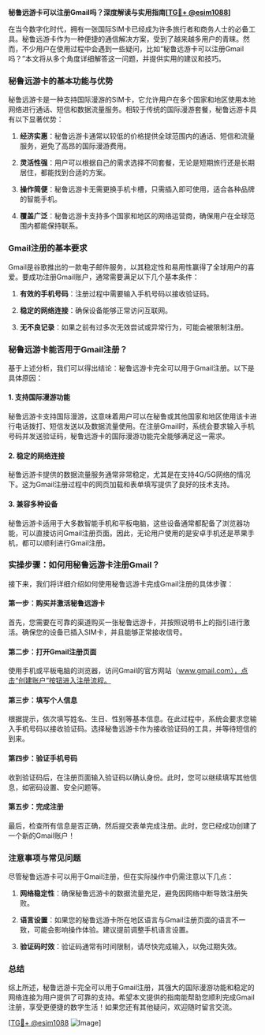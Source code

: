 **秘鲁远游卡可以注册Gmail吗？深度解读与实用指南[[TG💪+ @esim1088](https://t.me/s/esim1088)]**

在当今数字化时代，拥有一张国际SIM卡已经成为许多旅行者和商务人士的必备工具。秘鲁远游卡作为一种便捷的通信解决方案，受到了越来越多用户的青睐。然而，不少用户在使用过程中会遇到一些疑问，比如“秘鲁远游卡可以注册Gmail吗？”本文将从多个角度详细解答这一问题，并提供实用的建议和技巧。

### 秘鲁远游卡的基本功能与优势

秘鲁远游卡是一种支持国际漫游的SIM卡，它允许用户在多个国家和地区使用本地网络进行通话、短信和数据流量服务。相较于传统的国际漫游套餐，秘鲁远游卡具有以下显著优势：

1. **经济实惠**：秘鲁远游卡通常以较低的价格提供全球范围内的通话、短信和流量服务，避免了高昂的国际漫游费用。
   
2. **灵活性强**：用户可以根据自己的需求选择不同套餐，无论是短期旅行还是长期居住，都能找到合适的方案。

3. **操作简便**：秘鲁远游卡无需更换手机卡槽，只需插入即可使用，适合各种品牌的智能手机。

4. **覆盖广泛**：秘鲁远游卡支持多个国家和地区的网络运营商，确保用户在全球范围内都能保持联系。

### Gmail注册的基本要求

Gmail是谷歌推出的一款电子邮件服务，以其稳定性和易用性赢得了全球用户的喜爱。要成功注册Gmail账户，通常需要满足以下几个基本条件：

1. **有效的手机号码**：注册过程中需要输入手机号码以接收验证码。
   
2. **稳定的网络连接**：确保设备能够正常访问互联网。
   
3. **无不良记录**：如果之前有过多次无效尝试或异常行为，可能会被限制注册。

### 秘鲁远游卡能否用于Gmail注册？

基于上述分析，我们可以得出结论：秘鲁远游卡完全可以用于Gmail注册。以下是具体原因：

#### 1. 支持国际漫游功能

秘鲁远游卡支持国际漫游，这意味着用户可以在秘鲁或其他国家和地区使用该卡进行电话拨打、短信发送以及数据流量使用。在注册Gmail时，系统会要求输入手机号码并发送验证码，秘鲁远游卡的国际漫游功能完全能够满足这一需求。

#### 2. 稳定的网络连接

秘鲁远游卡提供的数据流量服务通常非常稳定，尤其是在支持4G/5G网络的情况下。这为Gmail注册过程中的网页加载和表单填写提供了良好的技术支持。

#### 3. 兼容多种设备

秘鲁远游卡适用于大多数智能手机和平板电脑，这些设备通常都配备了浏览器功能，可以直接访问Gmail注册页面。因此，无论用户使用的是安卓手机还是苹果手机，都可以顺利进行Gmail注册。

### 实操步骤：如何用秘鲁远游卡注册Gmail？

接下来，我们将详细介绍如何使用秘鲁远游卡完成Gmail注册的具体步骤：

#### 第一步：购买并激活秘鲁远游卡

首先，您需要在可靠的渠道购买一张秘鲁远游卡，并按照说明书上的指引进行激活。确保您的设备已插入SIM卡，并且能够正常接收信号。

#### 第二步：打开Gmail注册页面

使用手机或平板电脑的浏览器，访问Gmail的官方网站（www.gmail.com），点击“创建账户”按钮进入注册流程。

#### 第三步：填写个人信息

根据提示，依次填写姓名、生日、性别等基本信息。在此过程中，系统会要求您输入手机号码以接收验证码。选择秘鲁远游卡作为接收验证码的工具，并等待短信的到来。

#### 第四步：验证手机号码

收到验证码后，在注册页面输入验证码以确认身份。此时，您可以继续填写其他信息，如密码设置、安全问题等。

#### 第五步：完成注册

最后，检查所有信息是否正确，然后提交表单完成注册。此时，您已经成功创建了一个新的Gmail账户！

### 注意事项与常见问题

尽管秘鲁远游卡可以用于Gmail注册，但在实际操作中仍需注意以下几点：

1. **网络稳定性**：确保秘鲁远游卡的数据流量充足，避免因网络中断导致注册失败。
   
2. **语言设置**：如果您的秘鲁远游卡所在地区语言与Gmail注册页面的语言不一致，可能会影响操作体验。建议提前调整手机语言设置。

3. **验证码时效**：验证码通常有时间限制，请尽快完成输入，以免过期失效。

### 总结

综上所述，秘鲁远游卡完全可以用于Gmail注册，其强大的国际漫游功能和稳定的网络连接为用户提供了可靠的支持。希望本文提供的指南能帮助您顺利完成Gmail注册，享受更便捷的数字生活！如果您还有其他疑问，欢迎随时留言交流。

[[TG💪+ @esim1088](https://t.me/s/esim1088) ![Image](https://i.postimg.cc/4NQfJmqS/Snipaste-2025-05-13-00-14-12.png)]